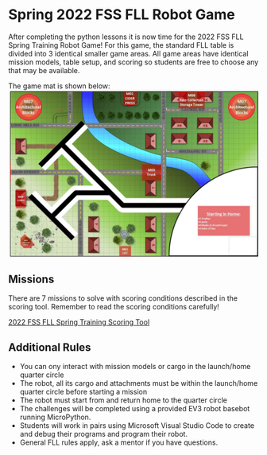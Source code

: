 # Spring 2022 FSS FLL Robot Game


After completing the python lessons it is now time for the 2022 FSS FLL Spring Training Robot Game!  For this game, the standard FLL table is divided into 3 identical smaller game areas.
All game areas have identical mission models, table setup, and scoring so students are free to choose any that may be available.

The game mat is shown below:
![Spring 2022 Game Mat](https://github.com/fssfll/fssfll/blob/main/images/game_mat/spring_training.jpg)

## Missions
There are 7 missions to solve with scoring conditions described in the scoring tool.  Remember to read the scoring conditions carefully!

[2022 FSS FLL Spring Training Scoring Tool](https://fssfll.github.io/fssfll/FLL-scorer/)

## Additional Rules
 * You can ony interact with mission models or cargo in the launch/home quarter circle
 * The robot, all its cargo and attachments must be within the launch/home quarter circle before starting a mission
 * The robot must start from and return home to the quarter circle
 * The challenges will be completed using a provided EV3 robot basebot running MicroPython.    
 * Students will work in pairs using Microsoft Visual Studio Code to create and debug their programs and program their robot. 
 * General FLL rules apply, ask a mentor if you have questions.
